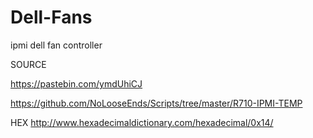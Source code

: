 # Dell-Fans

ipmi dell fan controller 

SOURCE

https://pastebin.com/ymdUhiCJ

https://github.com/NoLooseEnds/Scripts/tree/master/R710-IPMI-TEMP

HEX
http://www.hexadecimaldictionary.com/hexadecimal/0x14/
